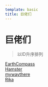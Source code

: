 ```yaml
---
template: basic
title: 巨佬们
---
```

# 巨佬们
> 以ID升序排列

[EarthCompass](https://blog.earthc.moe/)  
[Hamster](https://hamsterwk.github.io/)  
[mywaythere](http://mywaythere.lofter.com/)  
[Rika](https://rika.tech/)